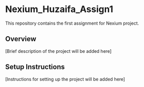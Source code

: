# Nexium_Huzaifa_Assign1

This repository contains the first assignment for Nexium project.

## Overview

[Brief description of the project will be added here]

## Setup Instructions

[Instructions for setting up the project will be added here]
